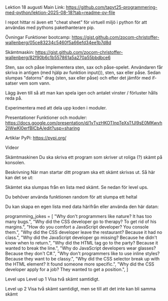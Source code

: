 Lektion 18 augusti
Main Link: https://github.com/tapvt25-programmering-med-python/lektion-2025-08-18?tab=readme-ov-file

I repot hittar ni även ett "cheat sheet" för virtuell miljö i python för att användas med pythons pakethanterare pip.

Övningar
Funktioner bootcamp: https://gist.github.com/zocom-christoffer-wallenberg/05ce83234c5460f5a66efd34ee1b7d8d

Skämtmaskin: https://gist.github.com/zocom-christoffer-wallenberg/82f90b6c1b557861a5a270a55bbdbce6

Sten, sax och påse Implementera sten, sax och påse-spelet. Användaren får skriva in antigen (med hjälp av funktion input()), sten, sax eller påse. Sedan slumpas "datorns" drag (sten, sax eller påse) och efter det jämför med if-satser vem som vann.

Lägg även till så att man kan spela igen och antalet vinster / förluster hålls reda på.

Experimentera med att dela upp koden i moduler.

Presentationer
Funktioner och moduler: https://docs.google.com/presentation/d/1vTyzHKOTInpTeXsTfJl9sE0MKwvh2IWwKl0erfBlCbA/edit?usp=sharing

Artiklar
PyPi: https://pypi.org/

Videor

Skämtmaskinen
Du ska skriva ett program som skriver ut roliga (?) skämt på konsolen.

Beskrivning
När man startar ditt program ska ett skämt skrivas ut. Så här kan det se ut:

Skämtet ska slumpas från en lista med skämt. Se nedan för level ups.

Du behöver använda funktionen random för att slumpa ett heltal

Du kan skapa en egen lista med data härifrån eller använda den här datan:

programming_jokes = [
  "Why don't programmers like nature? It has too many bugs.",
  "Why did the CSS developer go to therapy? To get rid of his margins.",
  "How do you comfort a JavaScript developer? You console them.",
  "Why did the CSS developer leave the restaurant? Because it had no class.",
  "Why did the JavaScript developer go missing? Because he didn't know when to return.",
  "Why did the HTML tag go to the party? Because it wanted to break the line.",
  "Why do JavaScript developers wear glasses? Because they don't C#.",
  "Why don't programmers like to use inline styles? Because they want to be classy.",
  "Why did the CSS selector break up with the HTML element? It found someone more specific.",
  "Why did the CSS developer apply for a job? They wanted to get a position.",
]

Level ups
Level up 1
Visa två skämt samtidigt.

Level up 2
Visa två skämt samtidigt, men se till att det inte kan bli samma skämt